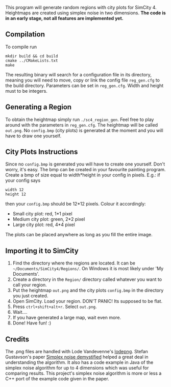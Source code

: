 This program will generate random regions with city plots for SimCity 4.
Heightmaps are created using simplex noise in two dimensions.
**The code is in an early stage, not all features are implemented yet.**

## Compilation
To compile run
```
mkdir build && cd build
cmake ../CMakeLists.txt
make
```
The resulting binary will search for a configuration file in its directory, meaning you will need to move,
copy or link the config file `reg_gen.cfg` to the build directory.  Parameters can be set in
`reg_gen.cfg`. Width and height must to be integers.

## Generating a Region
To obtain the heightmap simply run `./sc4_region_gen`. 
Feel free to play around with the parameters in `reg_gen.cfg`.
The heightmap will be called `out.png`.
No `config.bmp` (city plots) is generated at the moment
and you will have to draw one yourself.

## City Plots Instructions
Since no `config.bmp` is generated you will have to create one yourself. Don't worry, it's easy.
The bmp can be created in your favourite painting program.
Create a bmp of size equal to width*height in your config in pixels.
E.g.: 
if your config says
```
width 12
height 12
```
then your `config.bmp` should be 12*12 pixels.
Colour it accordingly:
- Small city plot: red, 1*1 pixel
- Medium city plot: green, 2*2 pixel
- Large city plot: red, 4*4 pixel

The plots can be placed anywhere as long as you fill the entire image.

## Importing it to SimCity
1. Find the directory where the regions are located. It can be `~/Documents/SimCity4/Regions/`. On Windows it
is most likely under 'My Documents'.
2. Create a directory in the `Region/` directory called whatever you want to call your region.
3. Put the heightmap `out.png` and the city plots `config.bmp` in the directory you just created.
4. Open SimCity. Load your region. DON'T PANIC! Its supposed to be flat. 
5. Press `ctrl+shift+alt+r`. Select `out.png`.
6. Wait....
7. If you have generated a large map, wait even more.
8. Done! Have fun! :)

## Credits
The .png files are handled with Lode Vandevenne's [lodepng](https://github.com/lvandeve/lodepng).
Stefan Gustavson's paper [Simplex noise demystified](http://staffwww.itn.liu.se/~stegu/simplexnoise/simplexnoise.pdf)  helped a great deal in understanding the algorithm. It also has a code example in Java of the simplex noise algorithm for up to 4 dimensions which was useful for comparing results. This project's simplex noise algorithm is more or less a C++ port of the example code given in the paper. 
